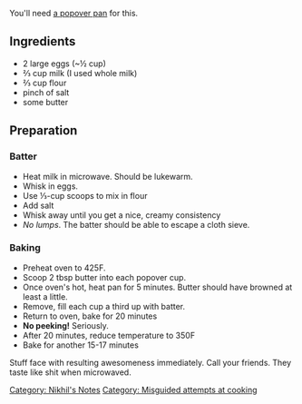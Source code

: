 You'll need [a popover
pan](http://www.amazon.com/Chicago-Metallic-Stick-6-Cup-Popover/dp/B003YL3DWO)
for this.

Ingredients
-----------

-   2 large eggs (\~½ cup)
-   ⅔ cup milk (I used whole milk)
-   ⅔ cup flour
-   pinch of salt
-   some butter

Preparation
-----------

### Batter

-   Heat milk in microwave. Should be lukewarm.
-   Whisk in eggs.
-   Use ⅓-cup scoops to mix in flour
-   Add salt
-   Whisk away until you get a nice, creamy consistency
-   *No lumps*. The batter should be able to escape a cloth sieve.

### Baking

-   Preheat oven to 425F.
-   Scoop 2 tbsp butter into each popover cup.
-   Once oven's hot, heat pan for 5 minutes. Butter should have browned
    at least a little.
-   Remove, fill each cup a third up with batter.
-   Return to oven, bake for 20 minutes
-   **No peeking!** Seriously.
-   After 20 minutes, reduce temperature to 350F
-   Bake for another 15-17 minutes

Stuff face with resulting awesomeness immediately. Call your friends.
They taste like shit when microwaved.

[Category: Nikhil's Notes](Category:_Nikhil's_Notes "wikilink")
[Category: Misguided attempts at
cooking](Category:_Misguided_attempts_at_cooking "wikilink")

